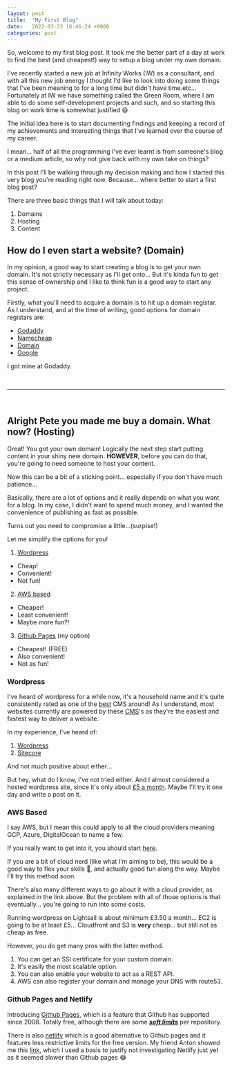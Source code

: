 ```yaml
---
layout: post
title:  "My First Blog"
date:   2022-03-23 16:46:24 +0000
categories: post
---
```

So, welcome to my first blog post. It took me the better part of a day at work to find the best (and cheapest!) way to setup a blog under my own domain.

I've recently started a new job at Infinity Works (IW) as a consultant, and with all this new job energy I thought I'd like to look into doing some things that I've been meaning to for a long time but didn't have time.etc... Fortunately at IW we have something called the Green Room, where I am able to do some self-development projects and such, and so starting this blog on work time is somewhat justified :smile:

The initial idea here is to start documenting findings and keeping a record of my achievements and interesting things that I've learned over the course of my career.

I mean... half of all the programming I've ever learnt is from someone's blog or a medium article, so why not give back with my own take on things?

In this post I'll be walking through my decision making and how I started this very blog you're reading right now. Because... where better to start a first blog post?

There are three basic things that I will talk about today:

1. Domains
2. Hosting
3. Content

## How do I even start a website? (Domain)

In my opinion, a good way to start creating a blog is to get your own domain. It's not strictly necessary as I'll get onto... But it's kinda fun to get this sense of ownership and I like to think fun is a good way to start any project.

Firstly, what you'll need to acquire a domain is to hit up a domain registar. As I understand, and at the time of writing, good options for domain registars are:

- [Godaddy][godaddy]
- [Namecheap][namecheap]
- [Domain][domain]
- [Google][domain-google]

I got mine at Godaddy.

<br>

---
<br>

## Alright Pete you made me buy a domain. What now? (Hosting)

Great! You got your own domain! Logically the next step start putting content in your shiny new domain. **HOWEVER**, before you can do that, you're going to need someone to host your content.

Now this can be a bit of a sticking point... especially if you don't have much patience...

Basically, there are a lot of options and it really depends on what you want for a blog. In my case, I didn't want to spend much money, and I wanted the convenience of publishing as fast as possible.

Turns out you need to compromise a little...(surpise!)

Let me simplify the options for you!

1. [Wordpress][wordpress]
  - Cheap!
  - Convenient!
  - Not fun!
2. [AWS based][aws-website]
  - Cheaper!
  - Least convenient!
  - Maybe more fun?!
3. [Github Pages][gh-pages] (my option)
  - Cheapest! (FREE)
  - Also convenient!
  - Not as fun!

### Wordpress

I've heard of wordpress for a while now, it's a household name and it's quite consistently rated as one of the [best][techradar-cms] CMS around!
As I understand, most websites currently are powered by these [CMS][CMS]'s as they're the easiest and fastest way to deliver a website.

In my experience, I've heard of:

1. [Wordpress][wordpress]
2. [Sitecore][sitecore]

And not much positive about either...

But hey, what do I know, I've not tried either. And I almost considered a hosted wordpress site, since it's only about [£5 a month][wordpress-hosted]. Maybe I'll try it one day and write a post on it.

### AWS Based

I say AWS, but I mean this could apply to all the cloud providers meaning GCP, Azure, DigitalOcean to name a few.

If you really want to get into it, you should start [here][aws-website].

If you are a bit of cloud nerd (like what I'm aiming to be), this would be a good way to flex your skills :muscle:, and actually good fun along the way. Maybe I'll try this method soon.

There's also many different ways to go about it with a cloud provider, as explained in the link above. But the problem with all of those options is that eventually... you're going to run into some costs.

Running wordpress on Lightsail is about minimum £3.50 a month... EC2 is going to be at least £5... Cloudfront and S3 is **very** cheap... but still not as cheap as free.

However, you do get many pros with the latter method.
   1. You can get an SSl certificate for your custom domain.
   2. It's easily the most scalable option.
   3. You can also enable your website to act as a REST API.
   4. AWS can also register your domain and manage your DNS with route53.

### Github Pages and Netlify

Introducing [Github Pages][gh-pages], which is a feature that Github has supported since 2008. Totally free, although there are some [***soft limits***][gh-pages-limits] per repository.

There is also [netlify] which is a good alternative to Github pages and it features less restrictive limits for the free version. My friend Anton showed me this [link](https://savjee.be/2020/05/benchmarking-static-website-hosting-providers/), which I used a basis to justify not investigating Netlify just yet as it seemed slower than Github pages :joy:


[godaddy]: https://godaddy.com
[namecheap]: https://www.namecheap.com/
[domain]: https://www.domain.com/
[domain-google]: https://domains.google
[gh-pages]: https://pages.github.com/
[wordpress]: https://wordpress.com/
[aws-website]: https://aws.amazon.com/websites/
[CMS]: https://en.wikipedia.org/wiki/Content_management_system
[sitecore]: https://www.sitecore.com/
[wordpress-hosted]: https://www.godaddy.com/en-uk/hosting/wordpress-hosting
[gh-pages-limits]: https://docs.github.com/en/pages/getting-started-with-github-pages/about-github-pages#usage-limits
[techradar-cms]: https://www.techradar.com/uk/best/cms
[netlify]: https://www.netlify.com